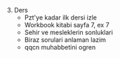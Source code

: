 3. Ders
	- Pzt'ye kadar ilk dersi izle
	- Workbook kitabi sayfa 7, ex 7
	- Sehir ve mesleklerin sonluklari
	- Biraz sorulari anlaman lazim
	- qqcn muhabbetini ogren
